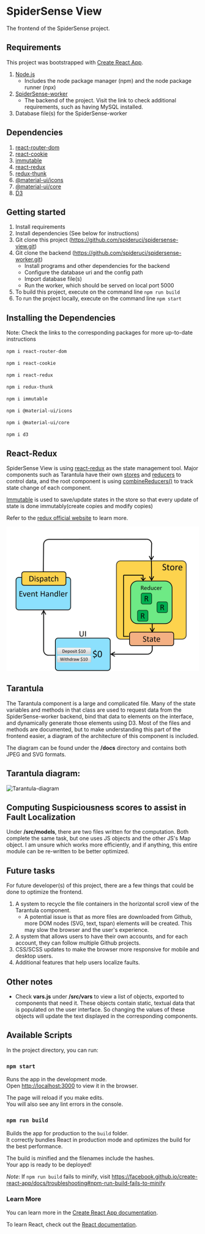 # SpiderSense View

The frontend of the SpiderSense project.

## Requirements

This project was bootstrapped with [Create React App](https://github.com/facebook/create-react-app).

1. [Node.js](https://nodejs.org/en/)
    - Includes the node package manager (npm) and the node package runner (npx)  
1. [SpiderSense-worker](https://github.com/spideruci/spidersense-worker)  
    - The backend of the project. Visit the link to check additional requirements, such as having MySQL installed.
1. Database file(s) for the SpiderSense-worker

## Dependencies

1. [react-router-dom](https://www.npmjs.com/package/react-router-dom)
1. [react-cookie](https://www.npmjs.com/package/react-cookie)
1. [immutable](https://www.npmjs.com/package/immutable)
1. [react-redux](https://www.npmjs.com/package/react-redux)
1. [redux-thunk](https://www.npmjs.com/package/redux-thunk)
1. [@material-ui/icons](https://www.npmjs.com/package/@material-ui/icons)  
1. [@material-ui/core](https://www.npmjs.com/package/@material-ui/core)
1. [D3](https://www.npmjs.com/package/d3)

## Getting started

1. Install requirements
1. Install dependencies (See below for instructions)
1. Git clone this project (https://github.com/spideruci/spidersense-view.git)
1. Git clone the backend (https://github.com/spideruci/spidersense-worker.git)
    * Install programs and other dependencies for the backend
    * Configure the database uri and the config path
    * Import database file(s) 
    * Run the worker, which should be served on local port 5000
1. To build this project, execute on the command line `npm run build`
1. To run the project locally, execute on the command line `npm start`

## Installing the Dependencies
Note: Check the links to the corresponding packages for more up-to-date instructions

`npm i react-router-dom`

`npm i react-cookie`

`npm i react-redux`

`npm i redux-thunk`

`npm i immutable`

`npm i @material-ui/icons`  

`npm i @material-ui/core` 

`npm i d3`  

## React-Redux

SpiderSense View is using [react-redux](https://www.npmjs.com/package/react-redux) as the state management tool. Major components such as Tarantula have their own [stores](https://redux.js.org/api/store) and [reducers](https://redux.js.org/faq/reducers#reducers) to control data, and the root component is using [combineReducers()](https://redux.js.org/recipes/structuring-reducers/initializing-state#combined-reducers) to track state change of each component. 

[Immutable](https://www.npmjs.com/package/immutable) is used to save/update states in the store so that every update of state is done immutably(create copies and modify copies)

Refer to the [redux official website](https://react-redux.js.org/) to learn more.

![redux-dataflow](docs/ReduxDataFlowDiagram.gif)

## Tarantula

The Tarantula component is a large and complicated file. Many of the state variables and methods in that class are used to request data from the SpiderSense-worker backend, bind that data to elements on the interface, and  dynamically generate those elements using D3. Most of the files and methods are documented, but to make understanding this part of the frontend easier, a diagram of the architecture of this component is included.  

The diagram can be found under the **/docs** directory and contains both JPEG and SVG formats.


## Tarantula diagram:

![Tarantula-diagram](docs/Minimap.svg)

## Computing Suspiciousness scores to assist in Fault Localization  

Under **/src/models**, there are two files written for the computation. Both complete the same task, but one uses JS objects and the other JS's Map object. I am unsure which works more efficiently, and if anything, this entire module can be re-written to be better optimized.  

## Future tasks
For future developer(s) of this project, there are a few things that could be done to optimize the frontend.
1. A system to recycle the file containers in the horizontal scroll view of the Tarantula component.  
    - A potential issue is that as more files are downloaded from Github, more DOM nodes (SVG, text, tspan) elements will be created. This may slow the browser and the user's experience.
1. A system that allows users to have their own accounts, and for each account, they can follow multiple Github projects.  
1. CSS/SCSS updates to make the browser more responsive for mobile and desktop users.  
1. Additional features that help users localize faults.  

## Other notes
- Check **vars.js** under **/src/vars** to view a list of objects, exported to components that need it. These objects contain static, textual data that is populated on the user interface. So changing the values of these objects will update the text displayed in the corresponding components.

## Available Scripts

In the project directory, you can run:

### `npm start`

Runs the app in the development mode.<br />
Open [http://localhost:3000](http://localhost:3000) to view it in the browser.

The page will reload if you make edits.<br />
You will also see any lint errors in the console.

### `npm run build`

Builds the app for production to the `build` folder.<br />
It correctly bundles React in production mode and optimizes the build for the best performance.

The build is minified and the filenames include the hashes.<br />
Your app is ready to be deployed!

*Note*: If `npm run build` fails to minify, visit https://facebook.github.io/create-react-app/docs/troubleshooting#npm-run-build-fails-to-minify

### Learn More

You can learn more in the [Create React App documentation](https://facebook.github.io/create-react-app/docs/getting-started).

To learn React, check out the [React documentation](https://reactjs.org/).
